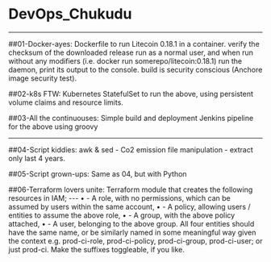 # DevOps_Chukudu
---
##01-Docker-ayes: 
    Dockerfile to run Litecoin 0.18.1 in a container. 
    verify the checksum of the downloaded release
    run as a normal user, and when run without any modifiers (i.e. docker run somerepo/litecoin:0.18.1) run the daemon,
    print its output to the console. 
    build is security conscious (Anchore image security test).

##02-k8s FTW: 
    Kubernetes StatefulSet to run the above, 
    using persistent volume claims and resource limits.

##03-All the continuouses: 
    Simple build and deployment Jenkins pipeline for the above using groovy
    
---
##04-Script kiddies: 
    awk & sed - Co2 emission file manipulation - extract only last 4 years.

##05-Script grown-ups:
    Same as 04, but with Python

##06-Terraform lovers unite: 
    Terraform module that creates the following resources in IAM; ---
    • - A role, with no permissions, which can be assumed by users within the same account,
    • - A policy, allowing users / entities to assume the above role,
    • - A group, with the above policy attached,
    • - A user, belonging to the above group.
    All four entities should have the same name, or be similarly named in some meaningful way given
    the context e.g. prod-ci-role, prod-ci-policy, prod-ci-group, prod-ci-user; or just prod-ci. Make the
    suffixes toggleable, if you like.